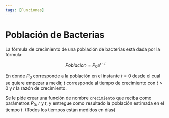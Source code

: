 ```yaml
---
tags: [Funciones]
---
```

# Población de Bacterias

La fórmula de crecimiento de una población de bacterias está dada por la fórmula:

$$ Poblacion = P_{0}e^{r \cdot t} $$

En donde $P_0$ corresponde a la población en el instante $t = 0$ desde el cual se quiere empezar a medir, $t$ corresponde al tiempo de crecimiento con $t > 0$ y $r$ la razón de crecimiento.

Se le pide crear una función de nombre `crecimiento` que reciba como parámetros $P_0$, $r$ y $t$, y entregue como resultado la población estimada en el tiempo $t$. (Todos los tiempos están medidos en días)



